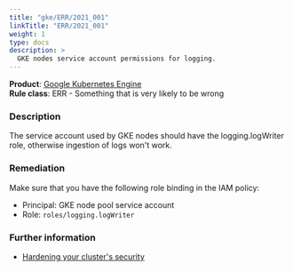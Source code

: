 ```yaml
---
title: "gke/ERR/2021_001"
linkTitle: "ERR/2021_001"
weight: 1
type: docs
description: >
  GKE nodes service account permissions for logging.
---
```


**Product**: [Google Kubernetes Engine](https://cloud.google.com/kubernetes-engine)\
**Rule class**: ERR - Something that is very likely to be wrong

### Description

The service account used by GKE nodes should have the logging.logWriter
role, otherwise ingestion of logs won't work.

### Remediation

Make sure that you have the following role binding in the IAM policy:

- Principal: GKE node pool service account
- Role: `roles/logging.logWriter`

### Further information

- [Hardening your cluster's security](https://cloud.google.com/kubernetes-engine/docs/how-to/hardening-your-cluster)
